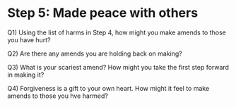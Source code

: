 # Step 5: Made peace with others

Q1) Using the list of harms in Step 4, how might you make amends to those you have hurt?

Q2) Are there any amends you are holding back on making?

Q3) What is your scariest amend? How might you take the first step forward in making it?

Q4) Forgiveness is a gift to your own heart. How might it feel to make amends to those you hve harmed?
